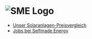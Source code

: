 # ![SME Logo](https://sme-static-staging.s3.amazonaws.com/images/logo-full.svg)


* [Unser Solaranlagen-Preisvergleich](https://www.selfmade-energy.com/)
* [Jobs bei Selfmade Energy](https://tiro-checkenergy-gmbh.jobs.personio.de/)
